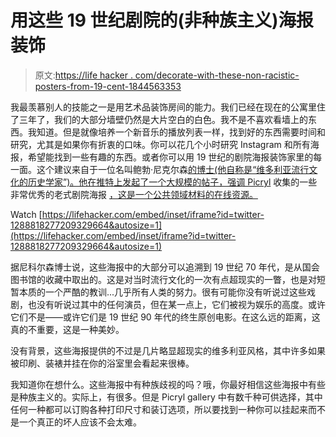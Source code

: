 # 用这些 19 世纪剧院的(非种族主义)海报装饰

> 原文:[https://life hacker . com/decorate-with-these-non-racistic-posters-from-19-cent-1844563353](https://lifehacker.com/decorate-with-these-non-racist-posters-from-19th-cent-1844563353)

我最羡慕别人的技能之一是用艺术品装饰房间的能力。我们已经在现在的公寓里住了三年了，我们的大部分墙壁仍然是大片空白的白色。我不是不喜欢看墙上的东西。我知道。但是就像培养一个新音乐的播放列表一样，找到好的东西需要时间和研究，尤其是如果你有折衷的口味。你可以花几个小时研究 Instagram 和所有海报，希望能找到一些有趣的东西。或者你可以用 19 世纪的剧院海报装饰家里的每一面。这个建议来自于一位名叫鲍勃·尼克尔森[的博士(他自称是“维多利亚流行文化的历史学家”)。他在推特上发起了一个大规模的帖子，强调 Picryl](https://twitter.com/DigiVictorian) 收集的一些非常优秀的老式剧院海报 [，这是一个公共领域材料的在线资源。](https://picryl.com/search?page=1&q=%23posters%2Bperforming%2Barts%2Bposters)

Watch [https://lifehacker.com/embed/inset/iframe?id=twitter-1288818277209329664&autosize=1](https://lifehacker.com/embed/inset/iframe?id=twitter-1288818277209329664&autosize=1) 

据尼科尔森博士说，这些海报中的大部分可以追溯到 19 世纪 70 年代，是从国会图书馆的收藏中取出的。这是对当时流行文化的一次有点超现实的一瞥，也是对短暂本质的一个严酷的教训...几乎所有人类的努力。很有可能你没有听说过这些戏剧，也没有听说过其中的任何演员，但在某一点上，它们被视为娱乐的高度。或许它们不是——或许它们是 19 世纪 90 年代的终生原创电影。在这么远的距离，这真的不重要，这是一种美妙。

没有背景，这些海报提供的不过是几片略显超现实的维多利亚风格，其中许多如果被印刷、装裱并挂在你的浴室里会看起来很棒。

我知道你在想什么。这些海报中有种族歧视的吗？哦，你最好相信这些海报中有些是种族主义的。实际上，有很多。但是 Picryl gallery 中有数千种可供选择，其中任何一种都可以订购各种打印尺寸和装订选项，所以要找到一种你可以挂起来而不是一个真正的坏人应该不会太难。